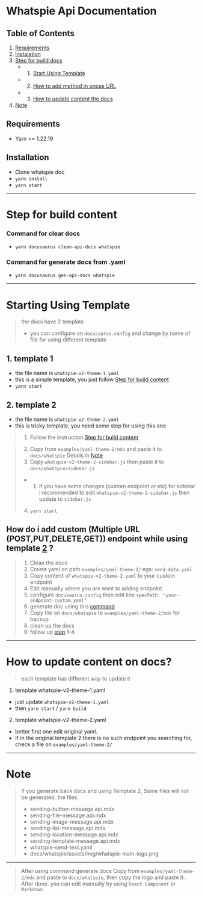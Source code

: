 # Whatspie Api Documentation

## Table of Contents
1. [Requirements](#requirements)
2. [Instalation](#installation)
3. [Step for build docs](#step-for-build-content)
    - 1. [Start Using Template](#starting-using-template)
    - 2. [How to add method in onces URL](#how-do-i-add-custom-multiple-url-postputdeleteget-endpoint-while-using-template-2-)
    - 3. [How to update content the docs](#how-to-update-content-on-docs)
4. [Note](#note)


## Requirements

- Yarn >= 1.22.19

## Installation

- Clone whatspie doc
- `yarn install`
- `yarn start`

-----------------------------------------------------------------------------------------------------------------

# Step for build content
### Command for clear docs
- `yarn docusaurus clean-api-docs whatspie`

### Command for generate docs from .yaml
- `yarn docusaurus gen-api-docs whatspie`

-----------------------------------------------------------------------------------------------------------------

#  Starting Using Template
> the docs have 2 template
> - you can configure on `docusaurus.config` and change by name of file for using different template 
## 1. template 1
- the file name is `whatspie-v2-theme-1.yaml`
- this is a simple template, you just follow [Step for build content](#step-for-build-content)
- `yarn start`

## 2. template 2
- the file name is `whatspie-v2-theme-2.yaml`
- this is tricky template, you need some step for using this one

> 1. Follow the instruction [Step for build content](#step-for-build-content)

> 2. Copy from `examples/yaml-theme-2/mdx` and paste it to `docs/whatspie` Details in [Note](#Note)
> 3. Copy `whatspie-v2-theme-2-sidebar.js` then paste it to `docs/whatspie/sidebar.js` 
> - 1. if you have some changes (custom endpoint or etc) for sidebar i recommended to edit `whatspie-v2-theme-2-sidebar.js` then update to `sidebar.js`
> 4. `yarn start`


## How do i add custom (Multiple URL (POST,PUT,DELETE,GET)) endpoint while using template [2](#2.-template-2) ?
> 1. Clean the docs
> 2. Create yaml on path `examples/yaml-theme-2/` egs: `send-data.yaml` 
> 3. Copy content of `whatspie-v2-theme-2.yaml` to your custom endpoint
> 4. Edit manually where you are want to adding endpoint
> 5. configure `docusaurus.config` then edit line 
`specPath: "your-endpoint-custom.yaml"`
> 6. generate doc using this [command](#command-for-generate-docs-from-yaml)
> 7. Copy file on `docs/whatspie` to `examples/yaml-theme-2/mdx` for backup
> 8. clean up the docs
> 9. follow up [step](#2-template-2) 1-4

-----------------------------------------------------------------------------------------------------------------

# How to update content on docs?
> each template has different way to update it
1. template whatspie-v2-theme-1.yaml
- just update `whatspie-v2-theme-1.yaml`
- then `yarn start` / `yarn build`
2. template whatspie-v2-theme-2.yaml
- better first one edit original yaml.
- If in the original template 2 there is no such endpoint you searching for, check a file on `examples/yaml-theme-2/`

-----------------------------------------------------------------------------------------------------------------

# Note
> if you generate back docs and  using Template 2, Some files will not be generated.
> the files:
> - sending-button-message.api.mdx
> - sending-file-message.api.mdx
> - sending-image-message.api.mdx
> - sending-list-message.api.mdx
> - sending-location-message.api.mdx
> - sending-template-message.api.mdx
> - whatspie-send-text.yaml
> - docs/whatspie/assets/img/whatspie-main-logo.png 
-----------------------------------------------------------------------------------------------------------------
> After using command generate docs
> Copy from `examples/yaml-theme-2/mdx` and paste to `docs/whatspie`, then copy the logo and paste it.
> After done. you can edit manually by using `React Component` or `Markdown`
